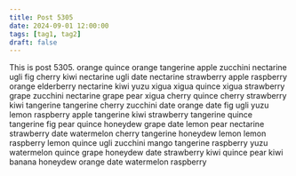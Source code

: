 ```yaml
---
title: Post 5305
date: 2024-09-01 12:00:00
tags: [tag1, tag2]
draft: false
---
```

This is post 5305.
orange
quince
orange
tangerine
apple
zucchini
nectarine
ugli
fig
cherry
kiwi
nectarine
ugli
date
nectarine
strawberry
apple
raspberry
orange
elderberry
nectarine
kiwi
yuzu
xigua
xigua
quince
xigua
strawberry
grape
zucchini
nectarine
grape
pear
xigua
cherry
quince
cherry
strawberry
kiwi
tangerine
tangerine
cherry
zucchini
date
orange
date
fig
ugli
yuzu
lemon
raspberry
apple
tangerine
kiwi
strawberry
tangerine
quince
tangerine
fig
pear
quince
honeydew
grape
date
lemon
pear
nectarine
strawberry
date
watermelon
cherry
tangerine
honeydew
lemon
lemon
raspberry
lemon
quince
ugli
zucchini
mango
tangerine
raspberry
yuzu
watermelon
quince
grape
honeydew
date
strawberry
kiwi
quince
pear
kiwi
banana
honeydew
orange
date
watermelon
raspberry
